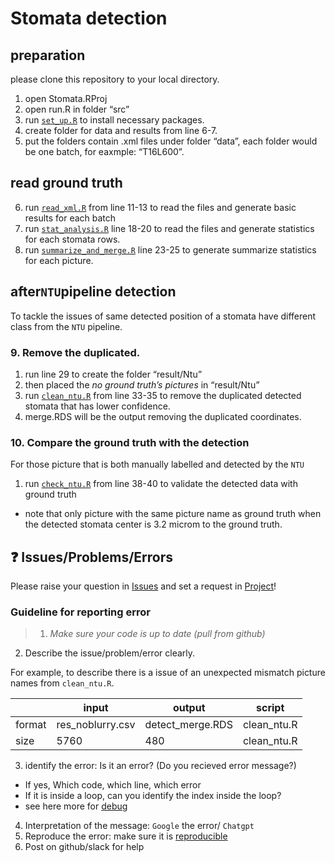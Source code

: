 
<!-- README.md is generated from README.Rmd. Please edit that file -->

# Stomata detection

## preparation

please clone this repository to your local directory.

1.  open Stomata.RProj
2.  open run.R in folder “src”
3.  run
    [`set_up.R`](https://github.com/Illustratien/Stomata/blob/main/src/modules/set_up.R)
    to install necessary packages.
4.  create folder for data and results from line 6-7.
5.  put the folders contain .xml files under folder “data”, each folder
    would be one batch, for eaxmple: “T16L600”.

## read ground truth

6.  run
    [`read_xml.R`](https://github.com/Illustratien/Stomata/blob/main/src/modules/read_xml.R)
    from line 11-13 to read the files and generate basic results for
    each batch
7.  run
    [`stat_analysis.R`](https://github.com/Illustratien/Stomata/blob/main/src/modules/stat_analysis.R)
    line 18-20 to read the files and generate statistics for each
    stomata rows.
8.  run
    [`summarize_and_merge.R`](https://github.com/Illustratien/Stomata/blob/main/src/modules/summarize_and_merge.R)
    line 23-25 to generate summarize statistics for each picture.

## after`NTU`pipeline detection

To tackle the issues of same detected position of a stomata have
different class from the `NTU` pipeline.

### 9. Remove the duplicated.

1.  run line 29 to create the folder “result/Ntu”
2.  then placed the *no ground truth’s pictures* in “result/Ntu”
3.  run
    [`clean_ntu.R`](https://github.com/Illustratien/Stomata/blob/main/src/modules/check_ntu.R)
    from line 33-35 to remove the duplicated detected stomata that has
    lower confidence.
4.  merge.RDS will be the output removing the duplicated coordinates.

### 10. Compare the ground truth with the detection

For those picture that is both manually labelled and detected by the
`NTU`

1.  run
    [`check_ntu.R`](https://github.com/Illustratien/Stomata/blob/main/src/modules/clean_ntu.R)
    from line 38-40 to validate the detected data with ground truth

- note that only picture with the same picture name as ground truth when
  the detected stomata center is 3.2 microm to the ground truth.

## ❓ Issues/Problems/Errors

Please raise your question in
[Issues](https://github.com/HU-IGPS/Photosynthesis-Yichen-Model/issues)
and set a request in
[Project](https://github.com/orgs/HU-IGPS/projects/3)!

### Guideline for reporting error

> 1.  *Make sure your code is up to date (pull from github)*

2.  Describe the issue/problem/error clearly.

For example, to describe there is a issue of an unexpected mismatch
picture names from `clean_ntu.R`.

|        | input            | output           | script      |
|--------|------------------|------------------|-------------|
| format | res_noblurry.csv | detect_merge.RDS | clean_ntu.R |
| size   | 5760             | 480              | clean_ntu.R |

3.  identify the error: Is it an error? (Do you recieved error message?)

- If yes, Which code, which line, which error
- If it is inside a loop, can you identify the index inside the loop?
- see here more for
  [debug](https://ericlippert.com/2014/03/05/how-to-debug-small-programs/)

4.  Interpretation of the message: `Google` the error/ `Chatgpt`
5.  Reproduce the error: make sure it is
    [reproducible](https://stackoverflow.com/help/minimal-reproducible-example)
6.  Post on github/slack for help
